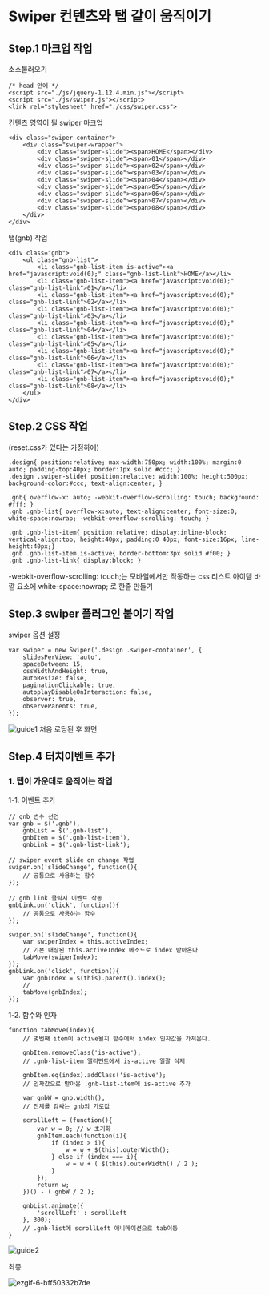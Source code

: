 # Swiper 컨텐츠와 탭 같이 움직이기

## Step.1 마크업 작업

소스불러오기

```
/* head 안에 */
<script src="./js/jquery-1.12.4.min.js"></script>
<script src="./js/swiper.js"></script>
<link rel="stylesheet" href="./css/swiper.css">
```

컨텐츠 영역이 될 swiper 마크업

```
<div class="swiper-container">
	<div class="swiper-wrapper">
		<div class="swiper-slide"><span>HOME</span></div>
		<div class="swiper-slide"><span>01</span></div>
		<div class="swiper-slide"><span>02</span></div>
		<div class="swiper-slide"><span>03</span></div>
		<div class="swiper-slide"><span>04</span></div>
		<div class="swiper-slide"><span>05</span></div>
		<div class="swiper-slide"><span>06</span></div>
		<div class="swiper-slide"><span>07</span></div>
		<div class="swiper-slide"><span>08</span></div>
	</div>
</div>
```

탭(gnb) 작업

```
<div class="gnb">
	<ul class="gnb-list">
		<li class="gnb-list-item is-active"><a href="javascript:void(0);" class="gnb-list-link">HOME</a></li>
		<li class="gnb-list-item"><a href="javascript:void(0);" class="gnb-list-link">01</a></li>
		<li class="gnb-list-item"><a href="javascript:void(0);" class="gnb-list-link">02</a></li>
		<li class="gnb-list-item"><a href="javascript:void(0);" class="gnb-list-link">03</a></li>
		<li class="gnb-list-item"><a href="javascript:void(0);" class="gnb-list-link">04</a></li>
		<li class="gnb-list-item"><a href="javascript:void(0);" class="gnb-list-link">05</a></li>
		<li class="gnb-list-item"><a href="javascript:void(0);" class="gnb-list-link">06</a></li>
		<li class="gnb-list-item"><a href="javascript:void(0);" class="gnb-list-link">07</a></li>
		<li class="gnb-list-item"><a href="javascript:void(0);" class="gnb-list-link">08</a></li>
	</ul>
</div>
```

## Step.2 CSS 작업

(reset.css가 있다는 가정하에)

```
.design{ position:relative; max-width:750px; width:100%; margin:0 auto; padding-top:40px; border:1px solid #ccc; }
.design .swiper-slide{ position:relative; width:100%; height:500px; background-color:#ccc; text-align:center; }

.gnb{ overflow-x: auto; -webkit-overflow-scrolling: touch; background: #fff; }
.gnb .gnb-list{ overflow-x:auto; text-align:center; font-size:0; white-space:nowrap; -webkit-overflow-scrolling: touch; }

.gnb .gnb-list-item{ position:relative; display:inline-block; vertical-align:top; height:40px; padding:0 40px; font-size:16px; line-height:40px;}
.gnb .gnb-list-item.is-active{ border-bottom:3px solid #f00; }
.gnb .gnb-list-link{ display:block; }
```
-webkit-overflow-scrolling: touch;는 모바일에서만 작동하는 css
리스트 아이템 바깥 요소에 white-space:nowrap; 로 한줄 만들기

## Step.3 swiper 플러그인 붙이기 작업

swiper 옵션 설정

```
var swiper = new Swiper('.design .swiper-container', {
	slidesPerView: 'auto', 
	spaceBetween: 15,
	cssWidthAndHeight: true, 
	autoResize: false, 
	paginationClickable: true,
	autoplayDisableOnInteraction: false,
	observer: true,
	observeParents: true,
});
```

![guide1](https://user-images.githubusercontent.com/20235117/104144059-41c60c00-5405-11eb-941b-94271abebf73.png)
처음 로딩된 후 화면


## Step.4 터치이벤트 추가

### 1. 탭이 가운데로 움직이는 작업

1-1. 이벤트 추가
```
// gnb 변수 선언
var gnb = $('.gnb'),  
    gnbList = $('.gnb-list'),
    gnbItem = $('.gnb-list-item'),
    gnbLink = $('.gnb-list-link');

// swiper event slide on change 작업
swiper.on('slideChange', function(){
	// 공통으로 사용하는 함수
});

// gnb link 클릭시 이벤트 작동 
gnbLink.on('click', function(){
	// 공통으로 사용하는 함수
});
```

```
swiper.on('slideChange', function(){
	var swiperIndex = this.activeIndex;
	// 기본 내장된 this.activeIndex 메소드로 index 받아온다
	tabMove(swiperIndex);
});
gnbLink.on('click', function(){
	var gnbIndex = $(this).parent().index();
	// 
	tabMove(gnbIndex);
});
```

1-2. 함수와 인자 

```
function tabMove(index){
	// 몇번째 item이 active될지 함수에서 index 인자값을 가져온다.
	
	gnbItem.removeClass('is-active');
	// .gnb-list-item 엘리먼트에서 is-active 일괄 삭제
	
	gnbItem.eq(index).addClass('is-active');
	// 인자값으로 받아온 .gnb-list-item에 is-active 추가
	
	var gnbW = gnb.width(),
	// 전체를 감싸는 gnb의 가로값
	
	scrollLeft = (function(){
		var w = 0; // w 초기화
		gnbItem.each(function(i){
			if (index > i){
				w = w + $(this).outerWidth();
			} else if (index === i){
				w = w + ( $(this).outerWidth() / 2 );
			}
		});
		return w;
	})() - ( gnbW / 2 );

	gnbList.animate({
		'scrollLeft' : scrollLeft
	}, 300);
	// .gnb-list에 scrollLeft 애니메이션으로 tab이동
}
```

![guide2](https://user-images.githubusercontent.com/20235117/104149801-f7e82080-541a-11eb-8233-19500b779a2f.png)

최종

![ezgif-6-bff50332b7de](https://user-images.githubusercontent.com/20235117/106103993-20934880-6185-11eb-85f2-23009ce6feef.gif)

